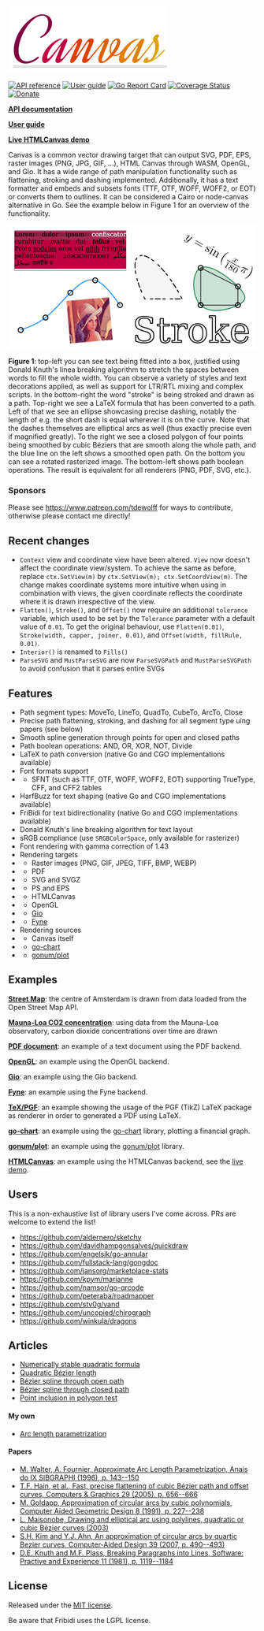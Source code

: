 ![Canvas](https://raw.githubusercontent.com/tdewolff/canvas/master/resources/title/title.png)

[![API reference](https://img.shields.io/badge/godoc-reference-5272B4)](https://pkg.go.dev/github.com/tdewolff/canvas?tab=doc) [![User guide](https://img.shields.io/badge/user-guide-5272B4)](https://github.com/tdewolff/canvas/wiki) [![Go Report Card](https://goreportcard.com/badge/github.com/tdewolff/canvas)](https://goreportcard.com/report/github.com/tdewolff/canvas) [![Coverage Status](https://coveralls.io/repos/github/tdewolff/canvas/badge.svg?branch=master)](https://coveralls.io/github/tdewolff/canvas?branch=master) [![Donate](https://img.shields.io/badge/patreon-donate-DFB317)](https://www.patreon.com/tdewolff)

**[API documentation](https://pkg.go.dev/github.com/tdewolff/canvas?tab=doc)**

**[User guide](https://github.com/tdewolff/canvas/wiki)**

**[Live HTMLCanvas demo](https://tdewolff.github.io/canvas/examples/html-canvas/index.html)**

Canvas is a common vector drawing target that can output SVG, PDF, EPS, raster images (PNG, JPG, GIF, ...), HTML Canvas through WASM, OpenGL, and Gio. It has a wide range of path manipulation functionality such as flattening, stroking and dashing implemented. Additionally, it has a text formatter and embeds and subsets fonts (TTF, OTF, WOFF, WOFF2, or EOT) or converts them to outlines. It can be considered a Cairo or node-canvas alternative in Go. See the example below in Figure 1 for an overview of the functionality.

![Preview](https://raw.githubusercontent.com/tdewolff/canvas/master/resources/preview/preview.png)

**Figure 1**: top-left you can see text being fitted into a box, justified using Donald Knuth's linea breaking algorithm to stretch the spaces between words to fill the whole width. You can observe a variety of styles and text decorations applied, as well as support for LTR/RTL mixing and complex scripts. In the bottom-right the word "stroke" is being stroked and drawn as a path. Top-right we see a LaTeX formula that has been converted to a path. Left of that we see an ellipse showcasing precise dashing, notably the length of e.g. the short dash is equal wherever it is on the curve. Note that the dashes themselves are elliptical arcs as well (thus exactly precise even if magnified greatly). To the right we see a closed polygon of four points being smoothed by cubic Béziers that are smooth along the whole path, and the blue line on the left shows a smoothed open path. On the bottom you can see a rotated rasterized image. The bottom-left shows path boolean operations. The result is equivalent for all renderers (PNG, PDF, SVG, etc.).

### Sponsors

Please see https://www.patreon.com/tdewolff for ways to contribute, otherwise please contact me directly!

## Recent changes
- `Context` view and coordinate view have been altered. `View` now doesn't affect the coordinate view/system. To achieve the same as before, replace `ctx.SetView(m)` by `ctx.SetView(m); ctx.SetCoordView(m)`. The change makes coordinate systems more intuitive when using in combination with views, the given coordinate reflects the coordinate where it is drawn irrespective of the view.
- `Flatten()`, `Stroke()`, and `Offset()` now require an additional `tolerance` variable, which used to be set by the `Tolerance` parameter with a default value of `0.01`. To get the original behaviour, use `Flatten(0.01)`, `Stroke(width, capper, joiner, 0.01)`, and `Offset(width, fillRule, 0.01)`.
- `Interior()` is renamed to `Fills()`
- `ParseSVG` and `MustParseSVG` are now `ParseSVGPath` and `MustParseSVGPath` to avoid confusion that it parses entire SVGs

## Features
- Path segment types: MoveTo, LineTo, QuadTo, CubeTo, ArcTo, Close
- Precise path flattening, stroking, and dashing for all segment type uing papers (see below)
- Smooth spline generation through points for open and closed paths
- Path boolean operations: AND, OR, XOR, NOT, Divide
- LaTeX to path conversion (native Go and CGO implementations available)
- Font formats support 
- - SFNT (such as TTF, OTF, WOFF, WOFF2, EOT) supporting TrueType, CFF, and CFF2 tables
- HarfBuzz for text shaping (native Go and CGO implementations available)
- FriBidi for text bidirectionality (native Go and CGO implementations available)
- Donald Knuth's line breaking algorithm for text layout
- sRGB compliance (use `SRGBColorSpace`, only available for rasterizer)
- Font rendering with gamma correction of 1.43
- Rendering targets
- - Raster images (PNG, GIF, JPEG, TIFF, BMP, WEBP)
- - PDF
- - SVG and SVGZ
- - PS and EPS
- - HTMLCanvas
- - OpenGL
- - [Gio](https://gioui.org/)
- - [Fyne](https://fyne.io/)
- Rendering sources
- - Canvas itself
- - [go-chart](https://github.com/wcharczuk/go-chart)
- - [gonum/plot](https://github.com/gonum/plot)

## Examples
**[Street Map](https://github.com/tdewolff/canvas/tree/master/examples/map)**: the centre of Amsterdam is drawn from data loaded from the Open Street Map API.

**[Mauna-Loa CO2 concentration](https://github.com/tdewolff/canvas/tree/master/examples/graph)**: using data from the Mauna-Loa observatory, carbon dioxide concentrations over time are drawn

**[PDF document](https://github.com/tdewolff/canvas/tree/master/examples/document)**: an example of a text document using the PDF backend.

**[OpenGL](https://github.com/tdewolff/canvas/tree/master/examples/opengl)**: an example using the OpenGL backend.

**[Gio](https://github.com/tdewolff/canvas/tree/master/examples/gio)**: an example using the Gio backend.

**[Fyne](https://github.com/tdewolff/canvas/tree/master/examples/fyne)**: an example using the Fyne backend.

**[TeX/PGF](https://github.com/tdewolff/canvas/tree/master/examples/tex)**: an example showing the usage of the PGF (TikZ) LaTeX package as renderer in order to generated a PDF using LaTeX.

**[go-chart](https://github.com/tdewolff/canvas/tree/master/examples/go-chart)**: an example using the [go-chart](https://github.com/wcharczuk/go-chart) library, plotting a financial graph.

**[gonum/plot](https://github.com/tdewolff/canvas/tree/master/examples/gonum-plot)**: an example using the [gonum/plot](https://github.com/gonum/plot) library.

**[HTMLCanvas](https://github.com/tdewolff/canvas/tree/master/examples/html-canvas)**: an example using the HTMLCanvas backend, see the [live demo](https://tdewolff.github.io/canvas/examples/html-canvas/index.html).

## Users
This is a non-exhaustive list of library users I've come across. PRs are welcome to extend the list!

* https://github.com/aldernero/sketchy
* https://github.com/davidhampgonsalves/quickdraw
* https://github.com/engelsjk/go-annular
* https://github.com/fullstack-lang/gongdoc
* https://github.com/jansorg/marketplace-stats
* https://github.com/kpym/marianne
* https://github.com/namsor/go-qrcode
* https://github.com/peteraba/roadmapper
* https://github.com/stv0g/vand
* https://github.com/uncopied/chirograph
* https://github.com/winkula/dragons

## Articles
* [Numerically stable quadratic formula](https://math.stackexchange.com/questions/866331/numerically-stable-algorithm-for-solving-the-quadratic-equation-when-a-is-very/2007723#2007723)
* [Quadratic Bézier length](https://malczak.linuxpl.com/blog/quadratic-bezier-curve-length/)
* [Bézier spline through open path](https://www.particleincell.com/2012/bezier-splines/)
* [Bézier spline through closed path](http://www.jacos.nl/jacos_html/spline/circular/index.html)
* [Point inclusion in polygon test](https://wrf.ecse.rpi.edu/Research/Short_Notes/pnpoly.html)

#### My own

* [Arc length parametrization](https://tacodewolff.nl/posts/20190525-arc-length/)

#### Papers

* [M. Walter, A. Fournier, Approximate Arc Length Parametrization, Anais do IX SIBGRAPHI (1996), p. 143--150](https://www.visgraf.impa.br/sibgrapi96/trabs/pdf/a14.pdf)
* [T.F. Hain, et al., Fast, precise flattening of cubic Bézier path and offset curves, Computers & Graphics 29 (2005). p. 656--666](https://doi.org/10.1016/j.cag.2005.08.002)
* [M. Goldapp, Approximation of circular arcs by cubic polynomials, Computer Aided Geometric Design 8 (1991), p. 227--238](https://doi.org/10.1016/0167-8396%2891%2990007-X)
* [L. Maisonobe, Drawing and elliptical arc using polylines, quadratic or cubic Bézier curves (2003)](https://spaceroots.org/documents/ellipse/elliptical-arc.pdf)
* [S.H. Kim and Y.J. Ahn, An approximation of circular arcs by quartic Bezier curves, Computer-Aided Design 39 (2007, p. 490--493)](https://doi.org/10.1016/j.cad.2007.01.004)
* [D.E. Knuth and M.F. Plass, Breaking Paragraphs into Lines, Software: Practive and Experience 11 (1981), p. 1119--1184]()

## License
Released under the [MIT license](LICENSE.md).

Be aware that Fribidi uses the LGPL license.
